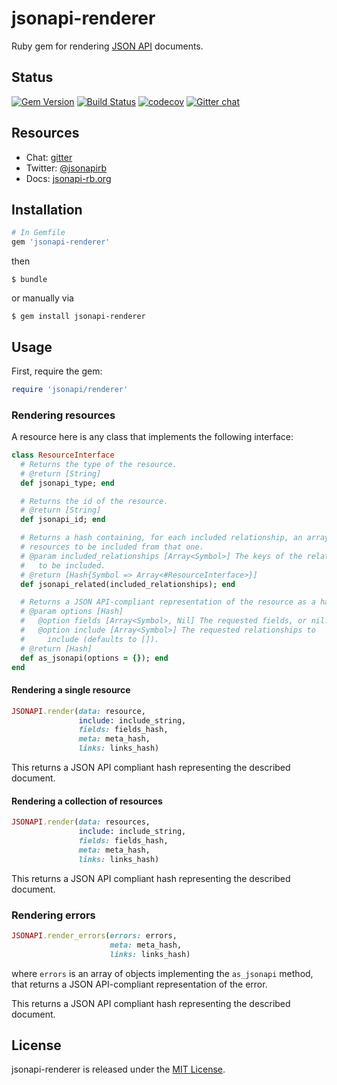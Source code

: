 # jsonapi-renderer
Ruby gem for rendering [JSON API](http://jsonapi.org) documents.

## Status

[![Gem Version](https://badge.fury.io/rb/jsonapi-renderer.svg)](https://badge.fury.io/rb/jsonapi-renderer)
[![Build Status](https://secure.travis-ci.org/jsonapi-rb/jsonapi-renderer.svg?branch=master)](http://travis-ci.org/jsonapi-rb/renderer?branch=master)
[![codecov](https://codecov.io/gh/jsonapi-rb/jsonapi-renderer/branch/master/graph/badge.svg)](https://codecov.io/gh/jsonapi-rb/renderer)
[![Gitter chat](https://badges.gitter.im/gitterHQ/gitter.png)](https://gitter.im/jsonapi-rb/Lobby)

## Resources

* Chat: [gitter](http://gitter.im/jsonapi-rb)
* Twitter: [@jsonapirb](http://twitter.com/jsonapirb)
* Docs: [jsonapi-rb.org](http://jsonapi-rb.org)

## Installation
```ruby
# In Gemfile
gem 'jsonapi-renderer'
```
then
```
$ bundle
```
or manually via
```
$ gem install jsonapi-renderer
```

## Usage

First, require the gem:
```ruby
require 'jsonapi/renderer'
```

### Rendering resources

A resource here is any class that implements the following interface:
```ruby
class ResourceInterface
  # Returns the type of the resource.
  # @return [String]
  def jsonapi_type; end

  # Returns the id of the resource.
  # @return [String]
  def jsonapi_id; end

  # Returns a hash containing, for each included relationship, an array of the 
  # resources to be included from that one.
  # @param included_relationships [Array<Symbol>] The keys of the relationships
  #   to be included.
  # @return [Hash{Symbol => Array<#ResourceInterface>}]
  def jsonapi_related(included_relationships); end

  # Returns a JSON API-compliant representation of the resource as a hash.
  # @param options [Hash]
  #   @option fields [Array<Symbol>, Nil] The requested fields, or nil.
  #   @option include [Array<Symbol>] The requested relationships to 
  #     include (defaults to []).
  # @return [Hash]
  def as_jsonapi(options = {}); end
end
```

#### Rendering a single resource
```ruby
JSONAPI.render(data: resource,
               include: include_string,
               fields: fields_hash,
               meta: meta_hash,
               links: links_hash)
```

This returns a JSON API compliant hash representing the described document.

#### Rendering a collection of resources
```ruby
JSONAPI.render(data: resources,
               include: include_string,
               fields: fields_hash,
               meta: meta_hash,
               links: links_hash)
```

This returns a JSON API compliant hash representing the described document.

### Rendering errors

```ruby
JSONAPI.render_errors(errors: errors,
                      meta: meta_hash,
                      links: links_hash)
```

where `errors` is an array of objects implementing the `as_jsonapi` method, that
returns a JSON API-compliant representation of the error.

This returns a JSON API compliant hash representing the described document.

## License

jsonapi-renderer is released under the [MIT License](http://www.opensource.org/licenses/MIT).
